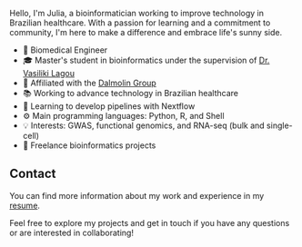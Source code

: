 Hello, I'm Julia, a bioinformatician working to improve technology in Brazilian healthcare. With a passion for learning and a commitment to community, I'm here to make a difference and embrace life's sunny side.

- 🦾 Biomedical Engineer
- 🎓 Master's student in bioinformatics under the supervision of [Dr. Vasiliki Lagou](https://scholar.google.co.uk/citations?user=bjj5KdwAAAAJ&hl=en)
- 🧬 Affiliated with the [Dalmolin Group](https://github.com/dalmolingroup)
- 📚 Working to advance technology in Brazilian healthcare
- 🌱 Learning to develop pipelines with Nextflow
- ⚙️ Main programming languages: Python, R, and Shell
- 💡 Interests: GWAS, functional genomics, and RNA-seq (bulk and single-cell)
- 💼 Freelance bioinformatics projects

## Contact

You can find more information about my work and experience in my [resume](https://juliaapolonio.github.io/my-CV/Amorim_Julia_CV.pdf).

Feel free to explore my projects and get in touch if you have any questions or are interested in collaborating!

